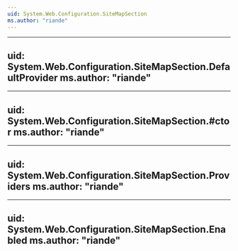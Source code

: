 ```yaml
---
uid: System.Web.Configuration.SiteMapSection
ms.author: "riande"
---
```


---
uid: System.Web.Configuration.SiteMapSection.DefaultProvider
ms.author: "riande"
---

---
uid: System.Web.Configuration.SiteMapSection.#ctor
ms.author: "riande"
---

---
uid: System.Web.Configuration.SiteMapSection.Providers
ms.author: "riande"
---

---
uid: System.Web.Configuration.SiteMapSection.Enabled
ms.author: "riande"
---
